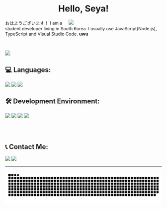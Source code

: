 <center><h1>Hello, Seya!</h1></center>

<a href="https://nodejs.org"><img src="https://raw.githubusercontent.com/SeyaWhy/README.MD/main/0f89e155d73badb31f8fddf5225be8b1baa5f225c4652f6306f156a78f3bbadc.png" width="300" align="right"></a>

<p>おはようございます！ I am a student developer living in South Korea. I usually use JavaScript(Node.js), TypeScript and Visual Studio Code. <strong>uwu</strong></p>

<br>

<a href="https://open.spotify.com/artist/2yzcoSqo3ZOCguk7T0Msa9"><img src="https://img.shields.io/badge/-My favorite music-000000?style=flat&logo=spotify"/></a>

<h2><strong>💻 Languages: </strong></h2>
<a href="https://developer.mozilla.org/en/docs/Web/JavaScript"><img src="https://img.shields.io/badge/-JavaScript-BD9800?style=flat&logo=javascript"/></a>
<a href="https://www.typescriptlang.org/"><img src="https://img.shields.io/badge/-TypeScript-235A97?style=flat&logo=typescript"/></a>
<a href="https://www.python.org/"><img src="https://img.shields.io/badge/-Python-275277?style=flat&logo=python"/></a>

<h2><strong>🛠️ Development Environment: </strong></h2>
<a href="https://www.microsoft.com/ko-kr/software-download/windows11"><img src="https://img.shields.io/badge/-Windows-042571?style=flat&logo=windows"/></a>
<a href="https://code.visualstudio.com/"><img src="https://img.shields.io/badge/-Visual Studio Code-213c60?style=flat&logo=visualstudiocode"/></a>
<a href="https://git-scm.com"><img src="https://img.shields.io/badge/-Git-EAE9E1?style=flat&logo=git"/></a>
<a href="https://nodejs.org/"><img src="https://img.shields.io/badge/-Node.js-4a7558?style=flat&logo=node.js"/></a>

<br><br>

<h2><strong>📞 Contact Me: </strong></h2>
<a href="https://twitter.com/SeyaWhy"><img src="https://img.shields.io/badge/-SeyaWhy-000000?style=flat&logo=twitter"/></a>
<a href="https://discordapp.com/users/585019634835783700"><img src="https://img.shields.io/badge/-SeyaWhy%230001-000000?style=flat&logo=discord"/></a>

<hr style="width:100%;text-align:left;margin-left:0">

<a href="https://github.com/SeyaWhy">
    <center><img src="https://github.com/SeyaWhy/SeyaWhy/blob/snake/snake.svg" alt="snake"/></center>
</a>

<!--
just a second!

How to Snake Contribution Graph?
-> How_To_Snake_Contribution_Graph.md
-->
